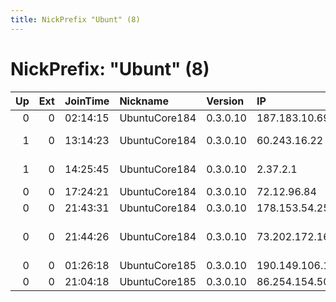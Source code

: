 ```yaml
---
title: NickPrefix "Ubunt" (8)
---
```


# NickPrefix: "Ubunt" (8)

|   Up |   Ext | JoinTime   | Nickname      | Version   | IP              | AS                                | CC   |   ORp |   Dirp | OS    | Contact   |   eFamMembers |
|-----:|------:|:-----------|:--------------|:----------|:----------------|:----------------------------------|:-----|------:|-------:|:------|:----------|--------------:|
|    0 |     0 | 02:14:15   | UbuntuCore184 | 0.3.0.10  | 187.183.10.69   | CLARO S.A.                        | br   | 41696 |      0 | Linux | None      |             1 |
|    1 |     0 | 13:14:23   | UbuntuCore184 | 0.3.0.10  | 60.243.16.22    | Hathway IP Over Cable Internet    | in   | 43621 |      0 | Linux | None      |             1 |
|    1 |     0 | 14:25:45   | UbuntuCore184 | 0.3.0.10  | 2.37.2.1        | Vodafone Italia S.p.A.            | it   | 33076 |      0 | Linux | None      |             1 |
|    0 |     0 | 17:24:21   | UbuntuCore184 | 0.3.0.10  | 72.12.96.84     | B2B2C Inc                         | ca   | 36129 |      0 | Linux | None      |             1 |
|    0 |     0 | 21:43:31   | UbuntuCore184 | 0.3.0.10  | 178.153.54.255  | Ooredoo Q.S.C.                    | qa   | 45585 |      0 | Linux | None      |             1 |
|    0 |     0 | 21:44:26   | UbuntuCore184 | 0.3.0.10  | 73.202.172.165  | Comcast Cable Communications, LLC | us   | 36543 |      0 | Linux | None      |             1 |
|    0 |     0 | 01:26:18   | UbuntuCore185 | 0.3.0.10  | 190.149.106.124 | Telgua                            | gt   | 41052 |      0 | Linux | None      |             1 |
|    0 |     0 | 21:04:18   | UbuntuCore185 | 0.3.0.10  | 86.254.154.50   | None                              | fr   | 39395 |      0 | Linux | None      |             1 |
